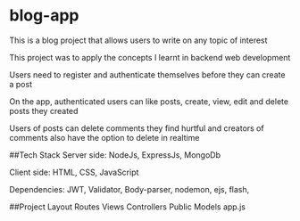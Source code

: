 # blog-app
This is a blog project that allows users to write on any topic of interest

This project was to apply the concepts I learnt in backend web development 

Users need to register and authenticate themselves before they can create a post

On the app, authenticated users can like posts, create, view, edit and delete posts they created

Users of posts can delete comments they find hurtful and creators of comments also have the option to delete in realtime


##Tech Stack
  Server side: NodeJs, ExpressJs, MongoDb
  
  Client side: HTML, CSS, JavaScript
  
  Dependencies: JWT, Validator, Body-parser, nodemon, ejs, flash, 


##Project Layout
    Routes
    Views
    Controllers
    Public
    Models
    app.js
    
